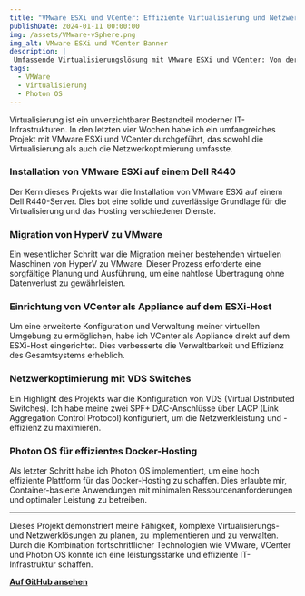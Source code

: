 ```yaml
---
title: "VMware ESXi und VCenter: Effiziente Virtualisierung und Netzwerkoptimierung 💻" 
publishDate: 2024-01-11 00:00:00 
img: /assets/VMware-vSphere.png 
img_alt: VMware ESXi und VCenter Banner 
description: | 
 Umfassende Virtualisierungslösung mit VMware ESXi und VCenter: Von der Installation bis zur Netzwerkoptimierung. 
tags:
  - VMWare
  - Virtualisierung
  - Photon OS
---
```


Virtualisierung ist ein unverzichtbarer Bestandteil moderner IT-Infrastrukturen. In den letzten vier Wochen habe ich ein umfangreiches Projekt mit VMware ESXi und VCenter durchgeführt, das sowohl die Virtualisierung als auch die Netzwerkoptimierung umfasste.

### Installation von VMware ESXi auf einem Dell R440

Der Kern dieses Projekts war die Installation von VMware ESXi auf einem Dell R440-Server. Dies bot eine solide und zuverlässige Grundlage für die Virtualisierung und das Hosting verschiedener Dienste.

### Migration von HyperV zu VMware

Ein wesentlicher Schritt war die Migration meiner bestehenden virtuellen Maschinen von HyperV zu VMware. Dieser Prozess erforderte eine sorgfältige Planung und Ausführung, um eine nahtlose Übertragung ohne Datenverlust zu gewährleisten.

### Einrichtung von VCenter als Appliance auf dem ESXi-Host

Um eine erweiterte Konfiguration und Verwaltung meiner virtuellen Umgebung zu ermöglichen, habe ich VCenter als Appliance direkt auf dem ESXi-Host eingerichtet. Dies verbesserte die Verwaltbarkeit und Effizienz des Gesamtsystems erheblich.

### Netzwerkoptimierung mit VDS Switches

Ein Highlight des Projekts war die Konfiguration von VDS (Virtual Distributed Switches). Ich habe meine zwei SPF+ DAC-Anschlüsse über LACP (Link Aggregation Control Protocol) konfiguriert, um die Netzwerkleistung und -effizienz zu maximieren.

### Photon OS für effizientes Docker-Hosting

Als letzter Schritt habe ich Photon OS implementiert, um eine hoch effiziente Plattform für das Docker-Hosting zu schaffen. Dies erlaubte mir, Container-basierte Anwendungen mit minimalen Ressourcenanforderungen und optimaler Leistung zu betreiben.

* * *

Dieses Projekt demonstriert meine Fähigkeit, komplexe Virtualisierungs- und Netzwerklösungen zu planen, zu implementieren und zu verwalten. Durch die Kombination fortschrittlicher Technologien wie VMware, VCenter und Photon OS konnte ich eine leistungsstarke und effiziente IT-Infrastruktur schaffen.

[**Auf GitHub ansehen**](https://github.com/vmware/photon)

